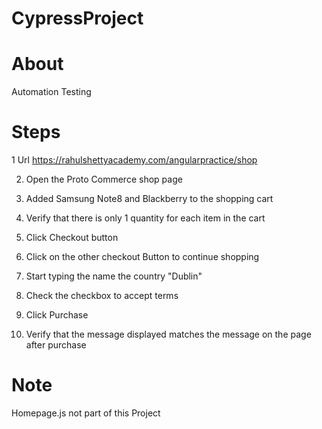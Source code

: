 # CypressProject

# About
Automation Testing 

# Steps 
1 Url  https://rahulshettyacademy.com/angularpractice/shop

2. Open the Proto Commerce shop page

3. Added Samsung Note8 and Blackberry to the shopping cart

4. Verify that there is only 1 quantity for each item in the cart

5. Click Checkout button

6. Click on the other checkout Button to continue shopping


7. Start typing the name the country "Dublin"


8. Check the checkbox to accept terms


9. Click Purchase



10. Verify that the message displayed matches the message on the page after purchase 


# Note
Homepage.js not part of this Project
